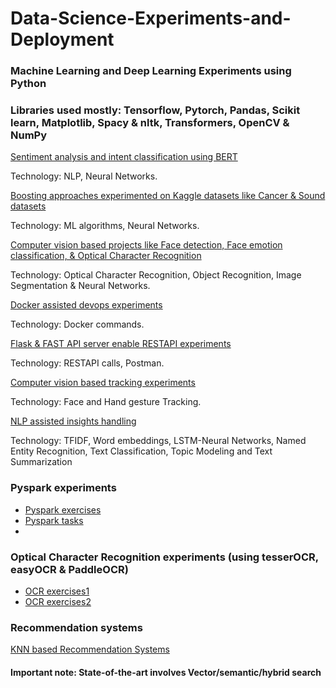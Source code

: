 # Data-Science-Experiments-and-Deployment

### Machine Learning and Deep Learning Experiments using Python 

### Libraries used mostly: Tensorflow, Pytorch, Pandas, Scikit learn, Matplotlib, Spacy & nltk, Transformers, OpenCV & NumPy

[Sentiment analysis and intent classification using BERT](https://github.com/venky88an/Projects-tasks/tree/main/BERT_NLP_tasks)

Technology: NLP, Neural Networks.

[Boosting approaches experimented on Kaggle datasets like Cancer & Sound datasets ](https://github.com/venky88an/Projects-tasks/tree/main/Boosting_approaches)

Technology: ML algorithms, Neural Networks.

[Computer vision based projects like Face detection, Face emotion classification, & Optical Character Recognition](https://github.com/venky88an/Projects-tasks/tree/main/Computer_vision_tasks)

Technology: Optical Character Recognition, Object Recognition, Image Segmentation & Neural Networks.

[Docker assisted devops experiments ](https://github.com/venky88an/Projects-tasks/tree/main/Docker%20experiments)

Technology: Docker commands.

[Flask & FAST API server enable RESTAPI experiments](https://github.com/venky88an/Projects-tasks/tree/main/Flask_integrated_image_classification_model)

Technology: RESTAPI calls, Postman.

[Computer vision based tracking experiments](https://github.com/venky88an/Projects-tasks/tree/main/Media_pipe_experiments)

Technology: Face and Hand gesture Tracking.

[NLP assisted insights handling ](https://github.com/venky88an/Projects-tasks/tree/main/NLP_tasks)

Technology: TFIDF, Word embeddings, LSTM-Neural Networks, Named Entity Recognition, Text Classification, Topic Modeling and Text Summarization

### Pyspark experiments

- [Pyspark exercises](https://github.com/venky88an/Projects-tasks/tree/main/Pyspark_exercises_databricks)
- [Pyspark tasks](https://github.com/venky88an/Projects-tasks/tree/main/Pyspark_tasks)
- 
### Optical Character Recognition experiments (using tesserOCR, easyOCR & PaddleOCR)

- [OCR exercises1](https://github.com/venky88an/Projects-tasks/tree/main/OCR(image_to_text_tasks))
- [OCR exercises2](https://github.com/venky88an/Projects-tasks/tree/main/Optical_character_recognition_tasks)

### Recommendation systems

[KNN based Recommendation Systems ](https://github.com/venky88an/Projects-tasks/tree/main/Recommendation%20systems)

#### Important note: State-of-the-art involves Vector/semantic/hybrid search 

